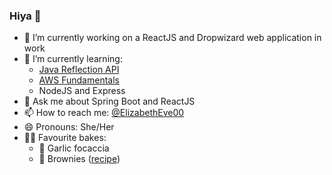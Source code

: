 ### Hiya 👋

- 🔭 I’m currently working on a ReactJS and Dropwizard web application in work
- 🌱 I’m currently learning:
  - [Java Reflection API](https://www.pluralsight.com/courses/java-fundamentals-reflection-api-method-handles "Pluralsight:The Java Reflection API Method Handles")
  - [AWS Fundamentals](https://www.pluralsight.com/courses/fundamental-cloud-concepts-aws "Pluralsight: Fundamental Cloud Concepts for AWS")
  - NodeJS and Express
- 💬 Ask me about Spring Boot and ReactJS
- 📫 How to reach me: [@ElizabethEve00](https://twitter.com/ElizabethEve00)
- 😄 Pronouns: She/Her
- 👩‍🍳 Favourite bakes:
  - 🧄 Garlic focaccia
  - 🍫 Brownies ([recipe](https://www.bbcgoodfood.com/recipes/best-ever-chocolate-brownies-recipe))

